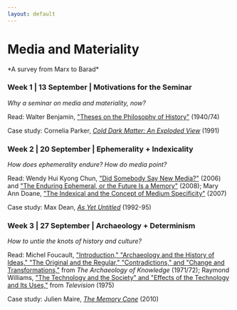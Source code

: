 ```yaml
---
layout: default
---
```


# Media and Materiality

<div class="lead pretty-links">
*A survey from Marx to Barad* 

### Week 1 | 13 September | Motivations for the Seminar 
*Why a seminar on media and materiality, now?*

  Read: Walter Benjamin, ["Theses on the Philosophy of History"](http://jenteryteaches.com/noneshall/cspt/benjaminTheses.pdf) (1940/74)

  Case study: Cornelia Parker, [*Cold Dark Matter: An Exploded View*](http://www.tate.org.uk/art/artworks/parker-cold-dark-matter-an-exploded-view-t06949) (1991)

### Week 2 | 20 September | Ephemerality + Indexicality 
*How does ephemerality endure? How do media point?* 

  Read: Wendy Hui Kyong Chun, ["Did Somebody Say New Media?"](http://www.jenteryteaches.com/noneshall/cspt/chunNewMedia.pdf) (2006) and ["The Enduring Ephemeral, or the Future Is a Memory"](http://www.jenteryteaches.com/noneshall/cspt/chunEnduringEphemeral.pdf) (2008); Mary Ann Doane, ["The Indexical and the Concept of Medium Specificity"](http://www.jenteryteaches.com/noneshall/cspt/doaneIndexical.pdf) (2007)

  Case study: Max Dean, [*As Yet Untitled*](http://ccca.concordia.ca/artists/work_detail.html?languagePref=en&mkey=72335&title=As+Yet+Untitled&artist=Max+Dean&link_id=10233) (1992-95)

### Week 3 | 27 September | Archaeology + Determinism
*How to untie the knots of history and culture?* 

  Read: Michel Foucault, ["Introduction," "Archaeology and the History of Ideas," "The Original and the Regular," "Contradictions," and "Change and Transformations,"](http://www.jenteryteaches.com/noneshall/cspt/foucaultArchaeology.pdf) from *The Archaeology of Knowledge* (1971/72); Raymond Williams, ["The Technology and the Society" and "Effects of the Technology and Its Uses,"](http://www.jenteryteaches.com/noneshall/cspt/williamsTelevision.pdf) from *Television* (1975)

  Case study: Julien Maire, [*The Memory Cone*](http://julienmaire.ideenshop.net/docs/memory_cone.pdf) (2010)
</div> 

